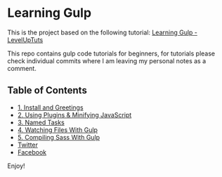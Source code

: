 # Learning Gulp

This is the project based on the following tutorial: [Learning Gulp - LevelUpTuts](https://www.youtube.com/playlist?list=PLLnpHn493BHE2RsdyUNpbiVn-cfuV7Fos)

This repo contains gulp code tutorials for beginners, for tutorials please check individual commits where I am leaving my personal notes as a comment.

## Table of Contents

* [1. Install and Greetings](https://github.com/raunakhajela/learning-gulp-sass/commit/fd02def2197a38e6f93d723a92ea07d8b13addc8)
* [2. Using Plugins & Minifying JavaScript](https://github.com/raunakhajela/learning-gulp-sass/commit/5b89c5e7c85ef3b54e03b606fbf268d294997b74)
* [3. Named Tasks](https://github.com/raunakhajela/learning-gulp-sass/commit/f57fe0d7135e379793e2889dd616326fbee7742d)
* [4. Watching Files With Gulp](https://github.com/raunakhajela/learning-gulp-sass/commit/ffe01a438139122d85ef8121ca595811306f8b30)
* [5. Compiling Sass With Gulp](https://github.com/raunakhajela/learning-gulp-sass/commit/b84b06c0d2faf50f629e301ce16c640e7e268b6e)
* [Twitter](https://twitter.com/raunakhajela)
* [Facebook](https://facebook.com/raunakhajela)

Enjoy!